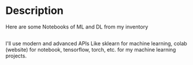# Description

Here are some Notebooks of ML and DL from my inventory

## 

I'll use modern and advanced APIs 
Like sklearn for machine learning, colab (website) for notebook, tensorflow, torch, etc.
for my machine learning projects.
